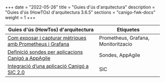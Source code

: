 +++
date        = "2022-05-26"
title       = "Guies d'ús d'arquitectura"
description = "Guies d'ús (HowTOs) d'arquitectura 3.6.5"
sections    = "canigo-fwk-docs"
weight        = 1
+++

| Guies d'ús (HowTos) d'arquitectura | Etiquetes |
| --- | ---    |
| [Com exposar i capturar mètriques amb Prometheus i Grafana](/howtos/2021-01-02-Howto-spring-expose-metrics/)| Prometheus, Grafana, Monitoritzacio|
| [Definició sondes per aplicacions Canigó a AppAgile](/howtos/2019-03-HowTo-Definicio-sondes-aplicacions-Canigo-AppAgile) | Sondes, AppAgile |
| [Integració d’una aplicació Canigó a SIC 2.0](/howtos/2017-12-howto-integracio_canigo_sic/) | SIC |
